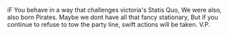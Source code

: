 iF You behave in a way that challenges victoria's Statis Quo,
We were also, also born Pirates. Maybe we dont have all that fancy stationary, But 
if you continue to refuse to tow the party line, swift actions will be taken.
V.P.
